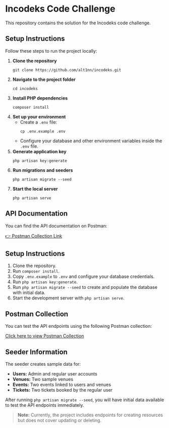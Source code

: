 <h1>Incodeks Code Challenge</h1>

<p>This repository contains the solution for the Incodeks code challenge.</p>

<h2>Setup Instructions</h2>

<p>Follow these steps to run the project locally:</p>

<ol>
  <li><strong>Clone the repository</strong>
    <pre><code>git clone https://github.com/alt1nn/incodeks.git</code></pre>
  </li>
  
  <li><strong>Navigate to the project folder</strong>
    <pre><code>cd incodeks</code></pre>
  </li>
  
  <li><strong>Install PHP dependencies</strong>
    <pre><code>composer install</code></pre>
  </li>
  
  <li><strong>Set up your environment</strong>
    <ul>
      <li>Create a <code>.env</code> file:
        <pre><code>cp .env.example .env</code></pre>
      </li>
      <li>Configure your database and other environment variables inside the <code>.env</code> file.</li>
    </ul>
  </li>
  
  <li><strong>Generate application key</strong>
    <pre><code>php artisan key:generate</code></pre>
  </li>
  
  <li><strong>Run migrations and seeders</strong>
    <pre><code>php artisan migrate --seed</code></pre>
  </li>
  
  <li><strong>Start the local server</strong>
    <pre><code>php artisan serve</code></pre>
  </li>
</ol>

<h2>API Documentation</h2>

<p>You can find the API documentation on Postman:</p>

<p><a href="https://lively-resonance-405016.postman.co/workspace/altini~7bb3719c-f9cc-4bf5-b90c-fc088b459993/collection/26629119-ff3d5ba6-0662-4cc5-8249-d661cc64da80?action=share&creator=26629119" target="_blank">👉 Postman Collection Link</a></p>

<h2>Setup Instructions</h2>

<ol>
  <li>Clone the repository.</li>
  <li>Run <code>composer install</code>.</li>
  <li>Copy <code>.env.example</code> to <code>.env</code> and configure your database credentials.</li>
  <li>Run <code>php artisan key:generate</code>.</li>
  <li>Run <code>php artisan migrate --seed</code> to create and populate the database with initial data.</li>
  <li>Start the development server with <code>php artisan serve</code>.</li>
</ol>

<h2>Postman Collection</h2>

<p>You can test the API endpoints using the following Postman collection:</p>
<p><a href="https://lively-resonance-405016.postman.co/workspace/altini~7bb3719c-f9cc-4bf5-b90c-fc088b459993/collection/26629119-ff3d5ba6-0662-4cc5-8249-d661cc64da80?action=share&creator=26629119" target="_blank">Click here to view Postman Collection</a></p>

<h2>Seeder Information</h2>

<p>The seeder creates sample data for:</p>
<ul>
  <li><strong>Users:</strong> Admin and regular user accounts</li>
  <li><strong>Venues:</strong> Two sample venues</li>
  <li><strong>Events:</strong> Two events linked to users and venues</li>
  <li><strong>Tickets:</strong> Two tickets booked by the regular user</li>
</ul>

<p>After running <code>php artisan migrate --seed</code>, you will have initial data available to test the API endpoints immediately.</p>


<blockquote><strong>Note:</strong> Currently, the project includes endpoints for creating resources but does not cover updating or deleting.</blockquote>
